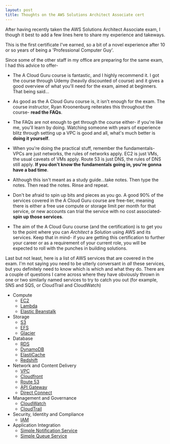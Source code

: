 ```yaml
---
layout: post
title: Thoughts on the AWS Solutions Architect Associate cert
---
```


After having recently taken the AWS Solutions Architect Associate exam, I though it best to add a few lines here to share my experience and takeways.

This is the first certificate I've earned, so a bit of a novel experience after 10 or so years of being a 'Professional Computer Guy'.

Since some of the other staff in my office are preparing for the same exam, I had this advice to offer-

* The A Cloud Guru course is fantastic, and I highly recommend it. I got the course through Udemy (heavily discounted of course) and it gives a good overview of what you'll need for the exam, aimed at beginners. That being said...

* As good as the A Cloud Guru course is, it isn't enough for the exam. The course instructor, Ryan Kroonenburg reiterates this throughout the course- **read the FAQs**.

* The FAQs are not enough to get through the course either- if you're like me, you'll learn by doing. Watching someone with years of experience blitz through setting up a VPC is good and all, what's much better is **doing it yourself**.

* When you're doing the practical stuff, remember the fundamentals- VPCs are just networks, the rules of networks apply. EC2 is just VMs, the usual caveats of VMs apply. Route 53 is just DNS, the rules of DNS still apply. **If you don't know the fundamentals going in, you're gonna have a bad time**.

* Although this isn't meant as a study guide...take notes. Then type the notes. Then read the notes. Rinse and repeat.

* Don't be afraid to spin up bits and pieces as you go. A good 90% of the services covered in the A Cloud Guru course are free-tier, meaning there is either a free use compute or storage limit per month for that service, or new accounts can trial the service with no cost associated- **spin up those services**.

* The aim of the A Cloud Guru course (and the certification) is to get you to the point where you can *Architect* a *Solution* using AWS and its services. Keep that in mind- if you are getting this certification to further your career or as a requirement of your current role, you will be expected to roll with the punches in building solutions.

Last but not least, here is a list of AWS services that are covered in the exam. I'm not saying you need to be utterly conversant in *all* these services, but you definitely need to know which is which and what they do. There are a couple of questions I came across where they have obviously thrown in one or two similarly named services to try to catch you out (for example, SNS and SQS, or CloudTrail and CloudWatch)

* Compute
	* [EC2](https://aws.amazon.com/ec2/faqs/)
 	* [Lambda](https://aws.amazon.com/lambda/faqs/)
	* [Elastic Beanstalk](https://aws.amazon.com/elasticbeanstalk/faqs/)
* Storage
	* [S3](https://aws.amazon.com/s3/faqs/)
    * [EFS](https://aws.amazon.com/efs/faq/)
    * [Glacier](https://aws.amazon.com/glacier/faqs/)
* Database
    * [RDS](https://aws.amazon.com/rds/faqs/)
    * [DynamoDB](https://aws.amazon.com/dynamodb/faqs/)
    * [ElastiCache](https://aws.amazon.com/elasticache/faqs/)
    * [Redshift](https://aws.amazon.com/redshift/faqs/)
* Network and Content Delivery
    * [VPC](https://aws.amazon.com/vpc/faqs/)
    * [Cloudfront](https://aws.amazon.com/cloudfront/faqs/)
    * [Route 53](https://aws.amazon.com/route53/faqs/)
    * [API Gateway](https://aws.amazon.com/api-gateway/faqs/)
    * [Direct Connect](https://aws.amazon.com/directconnect/faqs/)
* Management and Governance
    * [CloudWatch](https://aws.amazon.com/cloudwatch/faqs/)
    * [CloudTrail](https://aws.amazon.com/cloudtrail/faqs/)
* Security, Identity and Compliance
    * [IAM](https://aws.amazon.com/iam/faqs/)
* Application Integration
    * [Simple Notification Service](https://aws.amazon.com/sns/faqs/)
    * [Simple Queue Service](https://aws.amazon.com/sqs/faqs/)
